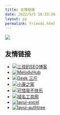 ```yaml
---
title: 友情链接
date: 2022/5/5 18:33:36
layout: py
permalink: friends.html
---
```


![](/static/friends.jpg)

## 友情链接

- [![三叔的SEO博客](/static/images/sanshu.png)](http://www.sanshu.cn/ "三叔的SEO博客")
- [![MelodyHub](/static/images/melodyhub.jpg)](https://melodyhub.ltd/ "MelodyHub")
- [![Geek 三斤](/static/images/geek.png)](https://geek.lc/ "Geek 三斤")
- [![小康之家](/static/images/jixiaokang.jpg)](https://www.jixiaokang.com/friends/ "小康之家")
- [![可惜我不快乐](/static/images/default.jpg)](https://wolai.kim "可惜我不快乐")
- [![域名工具网](/static/images/default.jpg)](https://46web.com "域名工具网")
- [![layui-excel](/static/images/default.jpg)](http://excel.wj2015.com "layui-excel")
- [![layui-authtree](/static/images/default.jpg)](http://authtree.wj2015.com "layui-authtree")